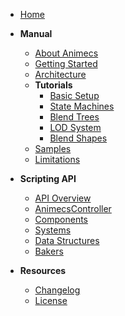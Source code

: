 * [Home](/)

* **Manual**
    * [About Animecs](manual/about.md)
    * [Getting Started](manual/getting-started.md)
    * [Architecture](manual/architecture.md)
    * **Tutorials**
        * [Basic Setup](manual/tutorials/basic-setup.md)
        * [State Machines](manual/tutorials/state-machines.md)
        * [Blend Trees](manual/tutorials/blend-trees.md)
        * [LOD System](manual/tutorials/lod-system.md)
        * [Blend Shapes](manual/tutorials/blend-shapes.md)
    * [Samples](manual/samples/)
    * [Limitations](manual/limitations.md)

* **Scripting API**
    * [API Overview](api/)
    * [AnimecsController](api/controller.md)
    * [Components](api/components.md)
    * [Systems](api/systems.md)
    * [Data Structures](api/data-structures.md)
    * [Bakers](api/baker.md)

* **Resources**
    * [Changelog](changelog.md)
    * [License](license.md)